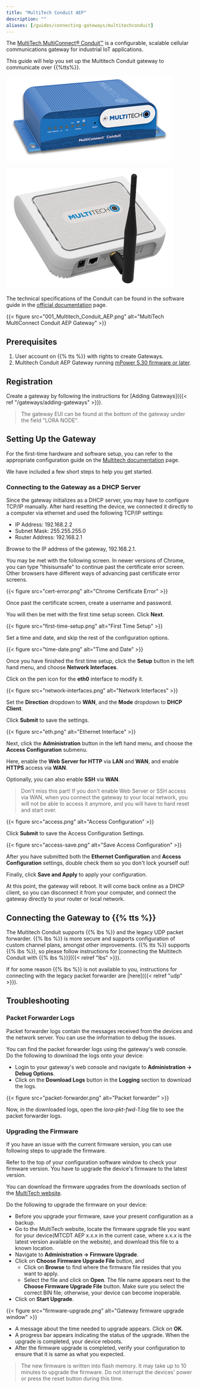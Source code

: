 ```yaml
---
title: "MultiTech Conduit AEP"
description: ""
aliases: [/guides/connecting-gateways/multitechconduit]
---
```


The [MultiTech MultiConnect® Conduit™](http://www.multitech.net/developer/products/multiconnect-Conduit-platform/) is a configurable, scalable cellular communications gateway for industrial IoT applications. 

This guide will help you set up the Multitech Conduit gateway to communicate over {{%tts%}}.

<!--more-->

![MultiTech MultiConnect Conduit AEP Gateway](multitech-conduit.png)

![MultiTech MultiConnect Conduit AEP Gateway](multitech-conduit-ap.png)

The technical specifications of the Conduit can be found in the software guide in the [official documentation](http://www.multitech.net/developer/products/multiconnect-conduit-platform/conduit/) page.

{{< figure src="001_Multitech_Conduit_AEP.png" alt="MultiTech MultiConnect Conduit AEP Gateway" >}}

## Prerequisites

1. User account on {{% tts %}} with rights to create Gateways.
2. Multitech Conduit AEP Gateway running [mPower 5.30 firmware or later](http://www.multitech.net/developer/downloads/).

## Registration

Create a gateway by following the instructions for [Adding Gateways]({{< ref "/gateways/adding-gateways" >}}).

> The gateway EUI can be found at the bottom of the gateway under the field &quot;LORA NODE&quot;.

## Setting Up the Gateway

For the first-time hardware and software setup, you can refer to the appropriate configuration guide on the [Multitech documentation](http://www.multitech.net/developer/products/multiconnect-conduit-platform/conduit/) page.

We have included a few short steps to help you get started.

### Connecting to the Gateway as a DHCP Server

Since the gateway initializes as a DHCP server, you may have to configure TCP/IP manually. After hard resetting the device, we connected it directly to a computer via ethernet and used the following TCP/IP settings:

- IP Address: 192.168.2.2
- Subnet Mask: 255.255.255.0
- Router Address: 192.168.2.1

Browse to the IP address of the gateway, 192.168.2.1.

You may be met with the following screen. In newer versions of Chrome, you can type "thisisunsafe" to continue past the certificate error screen. Other browsers have different ways of advancing past certificate error screens.

{{< figure src="cert-error.png" alt="Chrome Certificate Error" >}}

Once past the certificate screen, create a username and password.

You will then be met with the first time setup screen. Click **Next**.

{{< figure src="first-time-setup.png" alt="First Time Setup" >}}

Set a time and date, and skip the rest of the configuration options.

{{< figure src="time-date.png" alt="Time and Date" >}}

Once you have finished the first time setup, click the **Setup** button in the left hand menu, and choose **Network Interfaces**.

Click on the pen icon for the **eth0** interface to modify it.

{{< figure src="network-interfaces.png" alt="Network Interfaces" >}}

Set the **Direction** dropdown to **WAN**, and the **Mode** dropdown to **DHCP Client**.

Click **Submit** to save the settings.

{{< figure src="eth.png" alt="Ethernet Interface" >}}

Next, click the **Administration** button in the left hand menu, and choose the **Access Configuration** submenu.

Here, enable the **Web Server for HTTP** via **LAN** and **WAN**, and enable **HTTPS** access via **WAN**.

Optionally, you can also enable **SSH** via **WAN**.

> Don't miss this part! If you don't enable Web Server or SSH access via WAN, when you connect the gateway to your local network, you will not be able to access it anymore, and you will have to hard reset and start over.

{{< figure src="access.png" alt="Access Configuration" >}}

Click **Submit** to save the Access Configuration Settings.

{{< figure src="access-save.png" alt="Save Access Configuration" >}}

After you have submitted both the **Ethernet Configuration** and **Access Configuration** settings, double check them so you don't lock yourself out!

Finally, click **Save and Apply** to apply your configuration.

At this point, the gateway will reboot. It will come back online as a DHCP client, so you can disconnect it from your computer, and connect the gateway directly to your router or local network.

## Connecting the Gateway to {{% tts %}}

The Multitech Conduit supports {{% lbs %}} and the legacy UDP packet forwarder. {{% lbs %}} is more secure and supports configuration of custom channel plans, amongst other improvements. {{% tts %}} supports {{% lbs %}}, so please follow instructions for [connecting the Multitech Conduit with {{% lbs %}}]({{< relref "lbs" >}}).

If for some reason {{% lbs %}} is not available to you, instructions for connecting with the legacy packet forwarder are [here]({{< relref "udp" >}}).

## Troubleshooting

### Packet Forwarder Logs

Packet forwarder logs contain the messages received from the devices and the network server. You can use the information to debug the issues.

You can find the packet forwarder logs using the gateway&apos;s web console. Do the following to download the logs onto your device:

- Login to your gateway&apos;s web console and navigate to **Administration -> Debug Options**.
- Click on the **Download Logs** button in the **Logging** section to download the logs.

{{< figure src="packet-forwarder.png" alt="Packet forwarder" >}}

Now, in the downloaded logs, open the *lora-pkt-fwd-1.log* file to see the packet forwarder logs.

### Upgrading the Firmware

If you have an issue with the current firmware version, you can use following steps to upgrade the firmware.

Refer to the top of your configuration software window to check your firmware version. You have to upgrade the device&apos;s firmware to the latest version.

You can download the firmware upgrades from the downloads section of the [MultiTech website](http://www.multitech.net/developer/downloads/).

Do the following to upgrade the firmware on your device:

- Before you upgrade your firmware, save your present configuration as a backup.
- Go to the MultiTech website, locate the firmware upgrade file you want for your device(MTCDT AEP x.x.x in the current case, where x.x.x is the latest version available on the website), and download this file to a known location.
- Navigate to **Administration -> Firmware Upgrade**.
- Click on **Choose Firmware Upgrade File** button, and
  - Click on **Browse** to find where the firmware file resides that you want to apply.
  - Select the file and click on **Open**. The file name appears next to the **Choose Firmware Upgrade File** button. Make sure you select the correct BIN file; otherwise, your device can become inoperable.
- Click on **Start Upgrade**.

{{< figure src="firmware-upgrade.png" alt="Gateway firmware upgrade window" >}}

- A message about the time needed to upgrade appears. Click on **OK**.
- A progress bar appears indicating the status of the upgrade. When the upgrade is completed, your device reboots.
- After the firmware upgrade is completed, verify your configuration to ensure that it is same as what you expected.

> The new firmware is written into flash memory. It may take up to 10 minutes to upgrade the firmware. Do not interrupt the devices&apos; power or press the reset button during this time.
